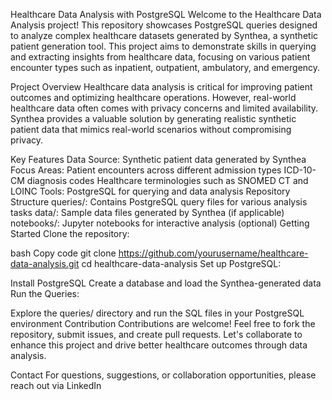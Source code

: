 Healthcare Data Analysis with PostgreSQL
Welcome to the Healthcare Data Analysis project! This repository showcases PostgreSQL queries designed to analyze complex healthcare datasets generated by Synthea, a synthetic patient generation tool. This project aims to demonstrate skills in querying and extracting insights from healthcare data, focusing on various patient encounter types such as inpatient, outpatient, ambulatory, and emergency.

Project Overview
Healthcare data analysis is critical for improving patient outcomes and optimizing healthcare operations. However, real-world healthcare data often comes with privacy concerns and limited availability. Synthea provides a valuable solution by generating realistic synthetic patient data that mimics real-world scenarios without compromising privacy.

Key Features
Data Source: Synthetic patient data generated by Synthea
Focus Areas:
Patient encounters across different admission types
ICD-10-CM diagnosis codes
Healthcare terminologies such as SNOMED CT and LOINC
Tools: PostgreSQL for querying and data analysis
Repository Structure
queries/: Contains PostgreSQL query files for various analysis tasks
data/: Sample data files generated by Synthea (if applicable)
notebooks/: Jupyter notebooks for interactive analysis (optional)
Getting Started
Clone the repository:

bash
Copy code
git clone https://github.com/yourusername/healthcare-data-analysis.git
cd healthcare-data-analysis
Set up PostgreSQL:

Install PostgreSQL
Create a database and load the Synthea-generated data
Run the Queries:

Explore the queries/ directory and run the SQL files in your PostgreSQL environment
Contribution
Contributions are welcome! Feel free to fork the repository, submit issues, and create pull requests. Let's collaborate to enhance this project and drive better healthcare outcomes through data analysis.

Contact
For questions, suggestions, or collaboration opportunities, please reach out via LinkedIn
